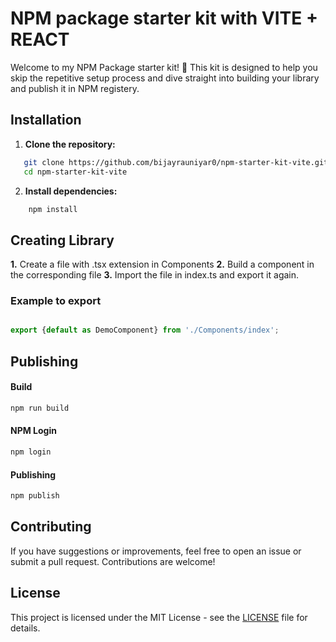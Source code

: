 # NPM package starter kit with VITE + REACT

Welcome to my NPM Package starter kit! 🚀 This kit is designed to help you skip the repetitive setup process and dive straight into building your library and publish it in NPM registery. 

## Installation

1. **Clone the repository:**

```bash
   git clone https://github.com/bijayrauniyar0/npm-starter-kit-vite.git
   cd npm-starter-kit-vite
```
2. **Install dependencies:**
```bash
    npm install

```

## Creating Library

**1.** Create a file with .tsx extension in Components
**2.** Build a component in the corresponding file
**3.** Import the file in index.ts and export it again.

### Example to export 

```jsx

export {default as DemoComponent} from './Components/index';

```

## Publishing

#### Build

```bash
npm run build

```
#### NPM Login

```bash
npm login

```

#### Publishing

```bash 
npm publish

```

## Contributing
If you have suggestions or improvements, feel free to open an issue or submit a pull request. Contributions are welcome!

## License

This project is licensed under the MIT License - see the [LICENSE](./LICENSE) file for details.